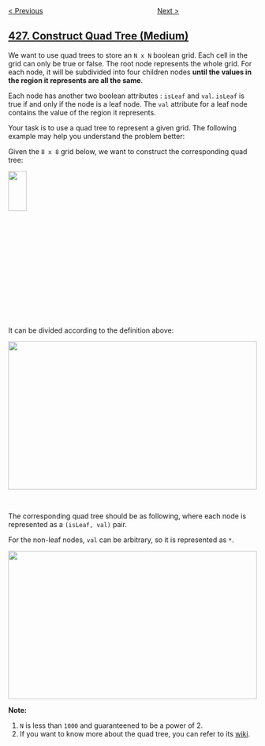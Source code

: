 <!--|This file generated by command(leetcode description); DO NOT EDIT.    |-->
<!--+----------------------------------------------------------------------+-->
<!--|@author    openset <openset.wang@gmail.com>                           |-->
<!--|@link      https://github.com/openset                                 |-->
<!--|@home      https://github.com/tonymontaro/leetcode-hints                        |-->
<!--+----------------------------------------------------------------------+-->

[< Previous](https://github.com/tonymontaro/leetcode-hints/tree/master/problems/convert-binary-search-tree-to-sorted-doubly-linked-list "Convert Binary Search Tree to Sorted Doubly Linked List")
　　　　　　　　　　　　　　　　
[Next >](https://github.com/tonymontaro/leetcode-hints/tree/master/problems/serialize-and-deserialize-n-ary-tree "Serialize and Deserialize N-ary Tree")

## [427. Construct Quad Tree (Medium)](https://leetcode.com/problems/construct-quad-tree "建立四叉树")

<p>We want to use quad trees to store an <code>N x N</code> boolean grid. Each cell in the grid can only be true or false. The root node represents the whole grid. For each node, it will be subdivided into four children nodes <strong>until the values in the region it represents are all the same</strong>.</p>

<p>Each node has another two boolean attributes : <code>isLeaf</code> and <code>val</code>. <code>isLeaf</code> is true if and only if the node is a leaf node. The <code>val</code> attribute for a leaf node contains the value of the region it represents.</p>

<p>Your task is to use a quad tree to represent a given grid. The following example may help you understand the problem better:</p>

<p>Given the <code>8 x 8</code> grid below, we want to construct the corresponding quad tree:</p>

<p><img alt="" src="https://s3-lc-upload.s3.amazonaws.com/uploads/2018/02/01/962_grid.png" style="height:27%; max-height:300px; max-width:299px; width:27%" /></p>

<p>It can be divided according to the definition above:</p>

<p><img alt="" src="https://s3-lc-upload.s3.amazonaws.com/uploads/2018/02/01/962_grid_divided.png" style="height:100%; max-height:300px; max-width:1107px; width:100%" /></p>

<p>&nbsp;</p>

<p>The corresponding quad tree should be as following, where each node is represented as a <code>(isLeaf, val)</code> pair.</p>

<p>For the non-leaf&nbsp;nodes,&nbsp;<code>val</code> can be arbitrary, so it is represented as <code>*</code>.</p>

<p><img alt="" src="https://s3-lc-upload.s3.amazonaws.com/uploads/2018/02/01/962_quad_tree.png" style="height:100%; max-height:300px; max-width:836px; width:100%" /></p>

<p><strong>Note:</strong></p>

<ol>
	<li><code>N</code> is less than <code>1000</code> and guaranteened to be a power of 2.</li>
	<li>If you want to know more about the quad tree, you can refer to its <a href="https://en.wikipedia.org/wiki/Quadtree">wiki</a>.</li>
</ol>
